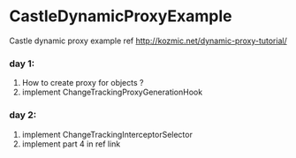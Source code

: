 # CastleDynamicProxyExample
Castle dynamic proxy example
ref http://kozmic.net/dynamic-proxy-tutorial/
### day 1:
  1. How to create proxy for objects ?
  2. implement ChangeTrackingProxyGenerationHook 
### day 2:
  1. implement ChangeTrackingInterceptorSelector
  2. implement part 4 in ref link
